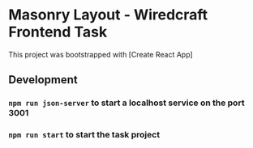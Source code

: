# Masonry Layout - Wiredcraft Frontend Task

This project was bootstrapped with [Create React App]

## Development

### `npm run json-server` to start a localhost service on the port 3001
### `npm run start` to start the task project

